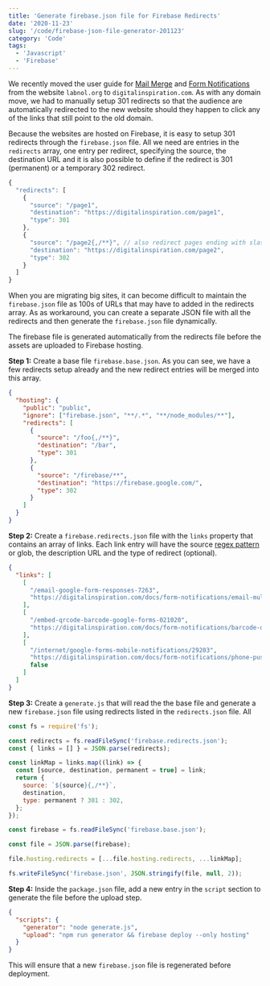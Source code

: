 ```yaml
---
title: 'Generate firebase.json file for Firebase Redirects'
date: '2020-11-23'
slug: '/code/firebase-json-file-generator-201123'
category: 'Code'
tags:
  - 'Javascript'
  - 'Firebase'
---
```


We recently moved the user guide for [Mail Merge](https://digitalinspiration.com/docs/mail-merge) and [Form Notifications](https://digitalinspiration.com/docs/form-notifications) from the website `labnol.org` to `digitalinspiration.com`. As with any domain move, we had to manually setup 301 redirects so that the audience are automatically redirected to the new website should they happen to click any of the links that still point to the old domain.

Because the websites are hosted on Firebase, it is easy to setup 301 redirects through the `firebase.json` file. All we need are entries in the `redirects` array, one entry per redirect, specifying the source, the destination URL and it is also possible to define if the redirect is 301 (permanent) or a temporary 302 redirect.

```js
{
  "redirects": [
    {
      "source": "/page1",
      "destination": "https://digitalinspiration.com/page1",
      "type": 301
    },
    {
      "source": "/page2{,/**}", // also redirect pages ending with slash
      "destination": "https://digitalinspiration.com/page2",
      "type": 302
    }
  ]
}
```

When you are migrating big sites, it can become difficult to maintain the `firebase.json` file as 100s of URLs that may have to added in the redirects array. As as workaround, you can create a separate JSON file with all the redirects and then generate the `firebase.json` file dynamically.

The firebase file is generated automatically from the redirects file before the assets are uploaded to Firebase hosting.

**Step 1:** Create a base file `firebase.base.json`. As you can see, we have a few redirects setup already and the new redirect entries will be merged into this array.

```json
{
  "hosting": {
    "public": "public",
    "ignore": ["firebase.json", "**/.*", "**/node_modules/**"],
    "redirects": [
      {
        "source": "/foo{,/**}",
        "destination": "/bar",
        "type": 301
      },
      {
        "source": "/firebase/**",
        "destination": "https://firebase.google.com/",
        "type": 302
      }
    ]
  }
}
```

**Step 2:** Create a `firebase.redirects.json` file with the `links` property that contains an array of links. Each link entry will have the source [regex pattern](/internet/learn-regular-expressions/28841/) or glob, the description URL and the type of redirect (optional).

```json
{
  "links": [
    [
      "/email-google-form-responses-7263",
      "https://digitalinspiration.com/docs/form-notifications/email-multiple-people"
    ],
    [
      "/embed-qrcode-barcode-google-forms-021020",
      "https://digitalinspiration.com/docs/form-notifications/barcode-qrcode"
    ],
    [
      "/internet/google-forms-mobile-notifications/29203",
      "https://digitalinspiration.com/docs/form-notifications/phone-push-notifications",
      false
    ]
  ]
}
```

**Step 3:** Create a `generate.js` that will read the the base file and generate a new `firebase.json` file using redirects listed in the `redirects.json` file. All

```js
const fs = require('fs');

const redirects = fs.readFileSync('firebase.redirects.json');
const { links = [] } = JSON.parse(redirects);

const linkMap = links.map((link) => {
  const [source, destination, permanent = true] = link;
  return {
    source: `${source}{,/**}`,
    destination,
    type: permanent ? 301 : 302,
  };
});

const firebase = fs.readFileSync('firebase.base.json');

const file = JSON.parse(firebase);

file.hosting.redirects = [...file.hosting.redirects, ...linkMap];

fs.writeFileSync('firebase.json', JSON.stringify(file, null, 2));
```

**Step 4:** Inside the `package.json` file, add a new entry in the `script` section to generate the file before the upload step.

```json
{
  "scripts": {
    "generator": "node generate.js",
    "upload": "npm run generator && firebase deploy --only hosting"
  }
}
```

This will ensure that a new `firebase.json` file is regenerated before deployment.
